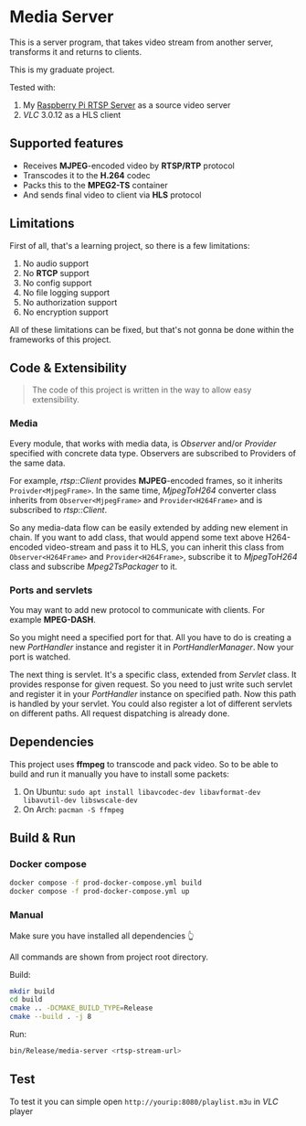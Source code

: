 # Media Server

This is a server program, that takes video stream from another server, transforms it and returns to clients.

This is my graduate project.

Tested with:

1. My [Raspberry Pi RTSP Server](https://github.com/Arjentix/Pi-RTSP-Server) as a source video server
2. *VLC* 3.0.12 as a HLS client

## Supported features

* Receives **MJPEG**-encoded video by **RTSP/RTP** protocol
* Transcodes it to the **H.264** codec
* Packs this to the **MPEG2-TS** container
* And sends final video to client via **HLS** protocol

## Limitations

First of all, that's a learning project, so there is a few limitations:

1. No audio support
2. No **RTCP** support
3. No config support
4. No file logging support
5. No authorization support
6. No encryption support

All of these limitations can be fixed, but that's not gonna be done within the frameworks of this project.

## Code & Extensibility

> The code of this project is written in the way to allow easy extensibility.

### Media

Every module, that works with media data, is *Observer* and/or *Provider* specified with concrete data type. Observers are subscribed to Providers of the same data.

For example, *rtsp::Client* provides **MJPEG**-encoded frames, so it inherits `Proivder<MjpegFrame>`. In the same time, *MjpegToH264* converter class inherits from `Observer<MjpegFrame>` and `Provider<H264Frame>` and is subscribed to *rtsp::Client*.

So any media-data flow can be easily extended by adding new element in chain. If you want to add class, that would append some text above H264-encoded video-stream and pass it to HLS, you can inherit this class from `Observer<H264Frame>` and `Provider<H264Frame>`, subscribe it to *MjpegToH264* class and subscribe *Mpeg2TsPackager* to it.

### Ports and servlets

You may want to add new protocol to communicate with clients. For example **MPEG-DASH**.

So you might need a specified port for that. All you have to do is creating a new *PortHandler* instance and register it in *PortHandlerManager*. Now your port is watched.

The next thing is servlet. It's a specific class, extended from *Servlet* class. It provides response for given request. So you need to just write such servlet and register it in your *PortHandler* instance on specified path. Now this path is handled by your servlet. You could also register a lot of different servlets on different paths. All request dispatching is already done.

## Dependencies

This project uses **ffmpeg** to transcode and pack video. So to be able to build and run it manually you have to install some packets:

1. On Ubuntu: `sudo apt install libavcodec-dev libavformat-dev libavutil-dev libswscale-dev `
2. On Arch: `pacman -S ffmpeg`

## Build & Run

### Docker compose

```bash
docker compose -f prod-docker-compose.yml build
docker compose -f prod-docker-compose.yml up
```

### Manual

Make sure you have installed all dependencies 👆

All commands are shown from project root directory.

Build:

```bash
mkdir build
cd build
cmake .. -DCMAKE_BUILD_TYPE=Release
cmake --build . -j 8
```

Run:

```bash
bin/Release/media-server <rtsp-stream-url>
```

## Test

To test it you can simple open `http://yourip:8080/playlist.m3u` in *VLC* player